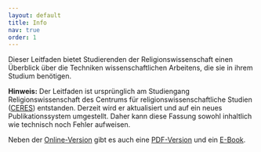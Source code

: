 ```yaml
---
layout: default
title: Info
nav: true
order: 1
---
```


Dieser Leitfaden bietet Studierenden der Religionswissenschaft einen Überblick über die Techniken wissenschaftlichen Arbeitens, die sie in ihrem Studium benötigen.

**Hinweis:** Der Leitfaden ist ursprünglich am Studiengang Religionswissenschaft des Centrums für religionswissenschaftliche Studien ([CERES](http://ceres.rub.de/)) entstanden. Derzeit wird er aktualisiert und auf ein neues Publikationssystem umgestellt. Daher kann diese Fassung sowohl inhaltlich wie technisch noch Fehler aufweisen.

Neben der [Online-Version](contents) gibt es auch eine [PDF-Version](downloads/Leitfaden_wissenschaftliches_Arbeiten.pdf) und ein [E-Book](downloads/Leitfaden_wissenschaftliches_Arbeiten.epub).
